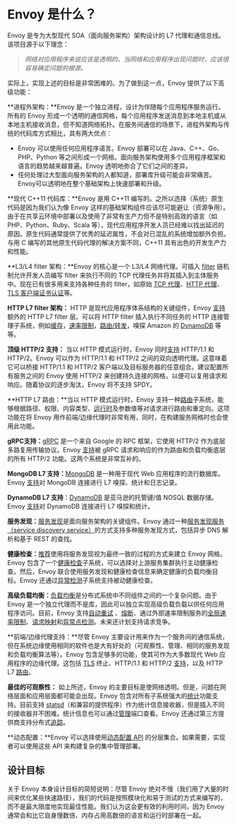 # Envoy 是什么？


Envoy 是专为大型现代 SOA（面向服务架构）架构设计的 L7 代理和通信总线。该项目源于以下理念：

> *网络对应用程序来说应该是透明的。当网络和应用程序出现问题时，应该很容易确定问题的根源。*


实际上，实现上述的目标是非常困难的。为了做到这一点，Envoy 提供了以下高级功能：

**进程外架构：**Envoy 是一个独立进程，设计为伴随每个应用程序服务运行。所有的 Envoy 形成一个透明的通信网格，每个应用程序发送消息到本地主机或从本地主机接收消息，但不知道网络拓扑。在服务间通信的场景下，进程外架构与传统的代码库方式相比，具有两大优点：


-  Envoy 可以使用任何应用程序语言。Envoy 部署可以在 Java、C++、Go、PHP、Python 等之间形成一个网格。面向服务架构使用多个应用程序框架和语言的趋势越来越普遍。Envoy 透明地弥合了它们之间的差异。
- 任何处理过大型面向服务架构的人都知道，部署库升级可能会非常痛苦。Envoy可以透明地在整个基础架构上快速部署和升级。


**现代 C++11 代码库：**Envoy 是用 C++11 编写的。之所以选择（系统）原生代码是因为我们认为像 Envoy 这样的基础架构组件应该尽可能避让（资源争用）。由于在共享云环境中部署以及使用了非常有生产力但不是特别高效的语言（如 PHP、Python、Ruby、Scala 等），现代应用程序开发人员已经难以找出延迟的原因。原生代码通常提供了优秀的延迟属性，不会对已混乱的系统增加额外负担。与用 C 编写的其他原生代码代理的解决方案不同，C++11 具有出色的开发生产力和性能。


**L3/L4 filter 架构：**Envoy 的核心是一个 L3/L4 网络代理。可插入 [filter](arch_overview/network_filters.md#arch-overview-network-filters) 链机制允许开发人员编写 filter 来执行不同的 TCP 代理任务并将其插入到主体服务中。现在已有很多用来支持各种任务的 filter，如原始 [TCP 代理](arch_overview/tcp_proxy.md#arch-overview-tcp-proxy)、[HTTP 代理](arch_overview/http_connection_management.md#arch-overview-http-conn-man)、[TLS 客户端证书认证](arch_overview/ssl.md#arch-overview-ssl-auth-filter)等。


**HTTP L7 filter 架构：** HTTP 是现代应用程序体系结构的关键组件，Envoy [支持](arch_overview/http_filters.md#arch-overview-http-filters)额外的 HTTP L7 filter 层。可以将 HTTP filter 插入执行不同任务的 HTTP 连接管理子系统，例如[缓存](../configuration/http_filters/buffer_filter.md#config-http-filters-buffer)，[速率限制](arch_overview/global_rate_limiting.md#arch-overview-rate-limit)，[路由/转发](arch_overview/http_routing.md#arch-overview-http-routing)，嗅探 Amazon 的 [DynamoDB](arch_overview/dynamo.md#arch-overview-dynamo) 等等。


**顶级 HTTP/2 支持：** 当以 HTTP 模式运行时，Envoy 同时[支持](arch_overview/http_connection_management.md#arch-overview-http-protocols) HTTP/1.1 和 HTTP/2。Envoy 可以作为 HTTP/1.1 和 HTTP/2 之间的双向透明代理。这意味着它可以桥接 HTTP/1.1 和 HTTP/2 客户端以及目标服务器的任意组合。建议配置所有服务之间的 Envoy 使用  HTTP/2 来创建持久连接的网格，以便可以复用请求和响应。随着协议的逐步淘汰，Envoy 将不支持 SPDY。


**HTTP L7 路由：**当以 HTTP 模式运行时，Envoy 支持一种[路由](arch_overview/http_routing.md#arch-overview-http-routing)子系统，能够根据路径、权限、内容类型、[运行时](arch_overview/runtime.md#arch-overview-runtime)及参数值等对请求进行路由和重定向。这项功能在将 Envoy 用作前端/边缘代理时非常有用，同时，在构建服务网格时也会使用此功能。


**gRPC支持：**[gRPC](http://www.grpc.io/) 是一个来自 Google 的 RPC 框架，它使用 HTTP/2 作为底层多路复用传输协议。Envoy [支持](arch_overview/grpc.md#arch-overview-grpc)被 gRPC 请求和响应的作为路由和负载均衡底层的所有 HTTP/2 功能。这两个系统是非常互补的。


**MongoDB L7 支持：**[MongoDB](https://www.mongodb.com/) 是一种用于现代 Web 应用程序的流行数据库。Envoy [支持](arch_overview/mongo.md#arch-overview-mongo)对 MongoDB 连接进行 L7 嗅探、统计和日志记录。


**DynamoDB L7 支持**：[DynamoDB](https://aws.amazon.com/dynamodb/) 是亚马逊的托管键/值 NOSQL 数据存储。Envoy [支持](arch_overview/dynamo.md#arch-overview-dynamo)对 DynamoDB 连接进行 L7 嗅探和统计。


**服务发现：**[服务发现](arch_overview/service_discovery.md#arch-overview-service-discovery)是面向服务架构的关键组件。Envoy 通过一种[服务发现服务（service discovery service）](arch_overview/service_discovery.md#arch-overview-service-discovery-types-sds)的方式支持多种服务发现方式，包括异步 DNS 解析和基于 REST 的查找。


**健康检查：**[推荐](arch_overview/service_discovery.md#arch-overview-service-discovery-eventually-consistent)使用将服务发现视为最终一致的过程的方式来建立 Envoy 网格。Envoy 包含了一个[健康检查](arch_overview/health_checking.md#arch-overview-health-checking)子系统，可以选择对上游服务集群执行主动健康检查。然后，Envoy 联合使用服务发现和健康检查信息来确定健康的负载均衡目标。Envoy 还通过[异常检测](arch_overview/outlier.md#arch-overview-outlier-detection)子系统支持被动健康检查。


**高级负载均衡：**[负载均衡](arch_overview/load_balancing.md#arch-overview-load-balancing)是分布式系统中不同组件之间的一个复杂问题。由于 Envoy 是一个独立代理而不是库，因此可以独立实现高级负载负载以供任何应用程序访问。目前，Envoy 支持[自动重试](arch_overview/http_routing.md#arch-overview-http-routing-retry) 、[熔断](arch_overview/circuit_breaking.md#arch-overview-circuit-break)、通过外部速率限制服务的[全局速率限制](arch_overview/global_rate_limiting.md#arch-overview-rate-limit)、[请求映射](https://www.envoyproxy.io/docs/envoy/latest/api-v1/route_config/route#config-http-conn-man-route-table-route-shadow)和[异常点检测](arch_overview/outlier.md#arch-overview-outlier-detection)。未来还计划支持请求竞争。


**前端/边缘代理支持：**尽管 Envoy 主要设计用来作为一个服务间的通信系统，但在系统边缘使用相同的软件也是大有好处的（可观察性、管理、相同的服务发现和负载均衡算法等）。Envoy 包含足够多的功能，使其可作为大多数现代 Web 应用程序的边缘代理。这包括 [TLS](arch_overview/ssl.md#arch-overview-ssl) 终止、HTTP/1.1 和 HTTP/2 [支持](arch_overview/http_connection_management.md#arch-overview-http-protocols)，以及 HTTP L7 [路由](arch_overview/http_routing.md#arch-overview-http-routing)。


**最佳的可观察性：** 如上所述，Envoy 的主要目标是使网络透明。但是，问题在网络层面和应用层面都可能会出现。Envoy 包含对所有子系统强大的[统计](arch_overview/statistics.md#arch-overview-statistics)功能支持。目前支持 [statsd](https://github.com/etsy/statsd)（和兼容的提供程序）作为统计信息接收器，但是插入不同的接收器并不困难。统计信息也可以通过[管理](../operations/admin.md#operations-admin-interface)端口查看。Envoy 还通过第三方提供商支持分布式[追踪](arch_overview/tracing.md#arch-overview-tracing)。


**动态配置：**Envoy 可以选择使用[动态配置 API](arch_overview/dynamic_configuration.md#arch-overview-dynamic-config) 的分层集合。如果需要，实现者可以使用这些 API 来构建复杂的集中管理部署。

## 设计目标


关于 Envoy 本身设计目标的简短说明：尽管 Envoy 绝对不慢（我们用了大量的时间来优化某些快速路径），我们的代码是按照模块化和易于测试的方式来编写的，而不是最大限度地实现最佳性能。我们认为这会更有效的利用时间，因为 Envoy 通常会和比它自身慢数倍、内存占用高数倍的语言和运行时部署在一起。
